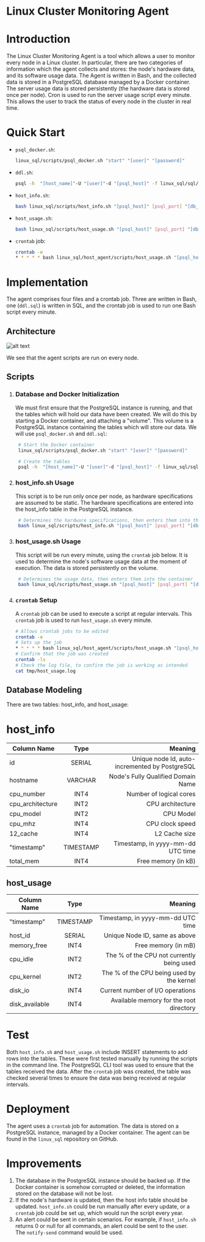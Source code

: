 # Linux Cluster Monitoring Agent

# Introduction
The Linux Cluster Monitoring Agent is a tool which allows a user to monitor every node in a Linux cluster. In particular, there are two categories of information which the agent collects and stores: the node's hardware data, and its software usage data. The Agent is written in Bash, and the collected data is stored in a PostgreSQL database managed by a Docker container. The server usage data is stored persistently (the hardware data is stored once per node). Cron is used to run the server usage script every minute. This allows the user to track the status of every node in the cluster in real time.
# Quick Start
 - ```psql_docker.sh```:
   ```bash 
   linux_sql/scripts/psql_docker.sh "start" "[user]" "[password]" 
   ```
 - ```ddl.sh```:
   ```bash
   psql -h  "[host_name]"-U "[user]"-d "[psql_host]" -f linux_sql/sql/ddl.sql  
   ```
 - ```host_info.sh```:
   ```bash
   bash linux_sql/scripts/host_info.sh "[psql_host]" [psql_port] "[db_name]" "[psql_user]" "[psql_password]"
   ```
 - ```host_usage.sh```:
   ```bash
   bash linux_sql/scripts/host_usage.sh "[psql_host]" [psql_port] "[db_name]" "[psql_user]" "[psql_password]"
   ```
 - ```crontab``` job:  
   ```bash
   crontab -e
   * * * * * bash linux_sql/host_agent/scripts/host_usage.sh "[psql_host]" [psql_port] "[db_name]" "[psql_user]" "[psql_password]" > /tmp/host_usage.log
   ```
# Implementation
   The agent comprises four files and a crontab job. Three are written in Bash, one (```ddl.sql```) is written in SQL, and the crontab job is used to run one Bash script every minute. 
## Architecture
   ![alt text](C:\Users\petar\OneDrive\Pictures\ClusterDiagram.png)

We see that the agent scripts are run on every node.
 
## Scripts
  1) ### Database and Docker Initialization
      We must first ensure that the PostgreSQL instance is running, and that the tables which will hold our data have been created. We will do this by starting a Docker container, and attaching a "volume". This volume is a PostgreSQL instance containing the tables which will store our data. We will use ```psql_docker.sh``` and ```ddl.sql```: 
      ```bash
       # Start the Docker container
       linux_sql/scripts/psql_docker.sh "start" "[user]" "[password]" 
     
       # Create the tables 
       psql -h  "[host_name]"-U "[user]"-d "[psql_host]" -f linux_sql/sql/ddl.sql        
      ```
  2) ### host_info.sh Usage
     This script is to be run only once per node, as hardware specifications are assumed to be static. The hardware specifications are entered into the host_info table in the PostgreSQL instance.
     ```bash
      # Determines the hardware specifications, then enters them into the container
      bash linux_sql/scripts/host_info.sh "[psql_host]" [psql_port] "[db_name]" "[psql_user]" "[psql_password]"
     ```

  3) ### host_usage.sh Usage
       This script will be run every minute, using the ```crontab``` job below. It is used to determine the node's software usage data at the moment of execution. The data is stored persistently on the volume.
     ```bash
      # Determines the usage data, then enters them into the container
      bash linux_sql/scripts/host_usage.sh "[psql_host]" [psql_port] "[db_name]" "[psql_user]" "[psql_password]"
     ```  

   4) ### ```crontab``` Setup
        A ```crontab``` job can be used to execute a script at regular intervals. This ```crontab``` job is used to run ```host_usage.sh``` every minute.
        ```bash
      # Allows crontab jobs to be edited
      crontab -e
      # Sets up the job
      * * * * * bash linux_sql/host_agent/scripts/host_usage.sh "[psql_host]" [psql_port] "[db_name]" "[psql_user]" "[psql_password]" > /tmp/host_usage.log
      # Confirm that the job was created
      crontab -ls
      # Check the log file, to confirm the job is working as intended
      cat tmp/host_usage.log
        ```  
      
## Database Modeling
There are two tables: host_info, and host_usage:

# host_info

| Column Name      |   Type    |                                        Meaning |
|------------------|:---------:|-----------------------------------------------:|
| id               |  SERIAL   | Unique node Id, auto-incremented by PostgreSQL |
| hostname         |  VARCHAR  |             Node's Fully Qualified Domain Name |
| cpu_number       |   INT4    |                        Number of logical cores |
| cpu_architecture |   INT2    |                               CPU architecture |
| cpu_model        |   INT2    |                                      CPU Model |
| cpu_mhz          |   INT4    |                                CPU clock speed |
| 12_cache         |   INT4    |                                  L2 Cache size |
| "timestamp"      | TIMESTAMP |              Timestamp, in yyyy-mm-dd UTC time |
| total_mem        |   INT4    |                            Free memory (in kB) |

## host_usage

| Column Name    |   Type    |                                   Meaning |
|----------------|:---------:|------------------------------------------:|
| "timestamp"    | TIMESTAMP |         Timestamp, in yyyy-mm-dd UTC time |
| host_id        |  SERIAL   |             Unique Node ID, same as above |
| memory_free    |   INT4    |                       Free memory (in mB) |
| cpu_idle       |   INT2    | The % of the CPU not currently being used |
| cpu_kernel     |   INT2    | The % of the CPU being used by the kernel |
| disk_io        |   INT4    |          Current number of I/O operations |
| disk_available |   INT4    |   Available memory for the root directory |


# Test

Both ```host_info.sh``` and ```host_usage.sh``` include INSERT statements to add rows into the tables. These were first tested manually by running the scripts in the command line. The PostgreSQL CLI tool was used to ensure that the tables received the data. After the ```crontab``` job was created, the table was checked several times to ensure the data was being received at regular intervals.

# Deployment

The agent uses a ```crontab``` job for automation. The data is stored on a PostgreSQL instance, managed by a Docker container. The agent can be found in the ```linux_sql``` repository on GitHub.

# Improvements

1) The database in the PostgreSQL instance should be backed up. If the Docker container is somehow corrupted or deleted, the information stored on the database will not be lost.
2) If the node's hardware is updated, then the host info table should be updated. ```host_info.sh``` could be run manually after every update, or a ```crontab``` job could be set up, which would run the script every year.
3) An alert could be sent in certain scenarios. For example, if ```host_info.sh``` returns 0 or null for all commands, an alert could be sent to the user. The ```notify-send``` command would be used.

